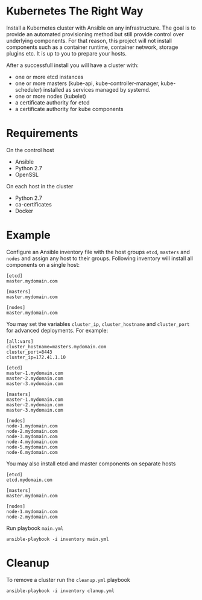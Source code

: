 # Kubernetes The Right Way

Install a Kubernetes cluster with Ansible on any infrastructure. The goal is to provide an automated provisioning method but still provide control over underlying components. For that reason, this project will not install components such as a container runtime, container network, storage plugins etc. It is up to you to prepare your hosts.

After a successfull install you will have a cluster with:
* one or more etcd instances
* one or more masters (kube-api, kube-controller-manager, kube-scheduler) installed as services managed by systemd.
* one or more nodes (kubelet)
* a certificate authority for etcd
* a certificate authority for kube components

# Requirements

On the control host
* Ansible
* Python 2.7
* OpenSSL

On each host in the cluster
* Python 2.7
* ca-certificates
* Docker

# Example
Configure an Ansible inventory file with the host groups `etcd`, `masters` and `nodes` and assign any host to their groups. Following inventory will install all components on a single host:
```
[etcd]
master.mydomain.com

[masters]
master.mydomain.com

[nodes]
master.mydomain.com
```

You may set the variables `cluster_ip`, `cluster_hostname` and `cluster_port` for advanced deployments. For example:
```
[all:vars]
cluster_hostname=masters.mydomain.com
cluster_port=8443
cluster_ip=172.41.1.10

[etcd]
master-1.mydomain.com
master-2.mydomain.com
master-3.mydomain.com

[masters]
master-1.mydomain.com
master-2.mydomain.com
master-3.mydomain.com

[nodes]
node-1.mydomain.com
node-2.mydomain.com
node-3.mydomain.com
node-4.mydomain.com
node-5.mydomain.com
node-6.mydomain.com
``` 

You may also install etcd and master components on separate hosts
```
[etcd]
etcd.mydomain.com

[masters]
master.mydomain.com

[nodes]
node-1.mydomain.com
node-2.mydomain.com
``` 

Run playbook `main.yml`
```
ansible-playbook -i inventory main.yml
```

# Cleanup
To remove a cluster run the `cleanup.yml` playbook
```
ansible-playbook -i inventory clanup.yml
```